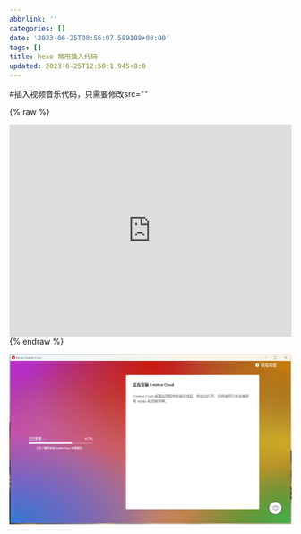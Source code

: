 ```yaml
---
abbrlink: ''
categories: []
date: '2023-06-25T08:56:07.589108+08:00'
tags: []
title: hexo 常用插入代码
updated: 2023-6-25T12:50:1.945+8:0
---
```

#插入视频音乐代码，只需要修改src=""

{% raw %}

<div style="position: relative; width: 100%; height: 0; padding-bottom: 75%;"><iframe 
src="https://www.bilibili.com/video/BV13u411o7UU/?share_source=copy_web&vd_source=84a588f3376c1d624d2ba365661e6abc" scrolling="no" border="0" 
frameborder="no" framespacing="0" allowfullscreen="true" style="position: absolute; width: 100%; 
height: 100%; left: 0; top: 0;"> </iframe></div>
{% endraw %}

![1](/source/img/photoshopbata.png)
